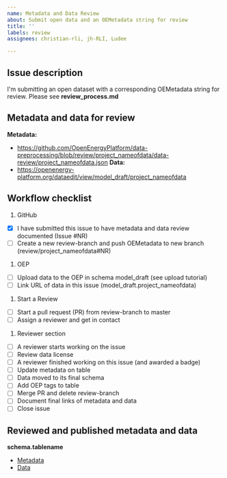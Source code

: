 ```yaml
---
name: Metadata and Data Review
about: Submit open data and an OEMetadata string for review
title: ''
labels: review
assignees: christian-rli, jh-RLI, Ludee

---
```


## Issue description

I'm submitting an open dataset with a corresponding OEMetadata string for review. 
Please see **review_process.md**

## Metadata and data for review

**Metadata:**
* https://github.com/OpenEnergyPlatform/data-preprocessing/blob/review/project_nameofdata/data-review/project_nameofdata.json
**Data:**
* https://openenergy-platform.org/dataedit/view/model_draft/project_nameofdata

## Workflow checklist

1. GitHub
- [x] I have submitted this issue to have metadata and data review documented (Issue #NR)
- [ ] Create a new review-branch and push OEMetadata to new branch (review/project_nameofdata#NR)

1. OEP
- [ ] Upload data to the OEP in schema model_draft (see upload tutorial)
- [ ] Link URL of data in this issue (model_draft.project_nameofdata)

1. Start a Review
- [ ] Start a pull request (PR) from review-branch to master
- [ ] Assign a reviewer and get in contact

1. Reviewer section
- [ ] A reviewer starts working on the issue
- [ ] Review data license
- [ ] A reviewer finished working on this issue (and awarded a badge)
- [ ] Update metadata on table
- [ ] Data moved to its final schema
- [ ] Add OEP tags to table
- [ ] Merge PR and delete review-branch
- [ ] Document final links of metadata and data
- [ ] Close issue

## Reviewed and published metadata and data

**schema.tablename**
* [Metadata](todo)
* [Data](todo)
